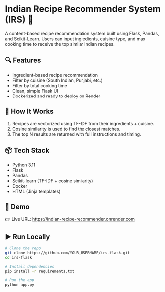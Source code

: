 # Indian Recipe Recommender System (IRS) 🍲

A content-based recipe recommendation system built using Flask, Pandas, and Scikit-Learn. Users can input ingredients, cuisine type, and max cooking time to receive the top similar Indian recipes.

## 🔍 Features
- Ingredient-based recipe recommendation
- Filter by cuisine (South Indian, Punjabi, etc.)
- Filter by total cooking time
- Clean, simple Flask UI
- Dockerized and ready to deploy on Render

## 🚀 How It Works
1. Recipes are vectorized using TF-IDF from their ingredients + cuisine.
2. Cosine similarity is used to find the closest matches.
3. The top N results are returned with full instructions and timing.

## 📦 Tech Stack
- Python 3.11
- Flask
- Pandas
- Scikit-learn (TF-IDF + cosine similarity)
- Docker
- HTML (Jinja templates)

## 🚀 Demo

👉 Live URL: https://indian-recipe-recommender.onrender.com


## ▶️ Run Locally

```bash
# Clone the repo
git clone https://github.com/YOUR_USERNAME/irs-flask.git
cd irs-flask

# Install dependencies
pip install -r requirements.txt

# Run the app
python app.py
